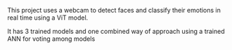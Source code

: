 This project uses a webcam to detect faces and classify their emotions in real time using a ViT model.

It has 3 trained models and one combined way of approach using a trained ANN for voting among models

